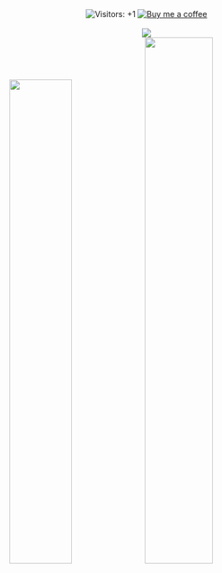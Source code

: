 <!-- Badges -->
<div align="center">
	<picture>
		<img alt="Visitors: +1" src="https://komarev.com/ghpvc/?username=droubarka&style=flat-square&label=Visitors&base=0" />
	</picture>
	<a href="https://buymeacoffee.com/droubarka">
		<img alt="Buy me a coffee" src="https://img.shields.io/badge/BY_ME_-_A_COFFEE-brown?style=flat-square&logo=coffeescript" />
	</a>
	<br><br>
</div>


<!-- Contribution Graph -->
<div align="center">
	<picture>
		<source srcset="https://github-readme-activity-graph.vercel.app/graph?username=droubarka&theme=react-dark&area=true&hide_border=false&hide_title=false&custom_title=Oubarka's+Contribution+Graph&radius=16" media="(prefers-color-scheme: dark)" />
		<source srcset="https://github-readme-activity-graph.vercel.app/graph?username=droubarka&theme=github-compact&area=true&hide_border=false&hide_title=false&custom_title=Oubarka's+Contribution+Graph&radius=16&color=000000" media="(prefers-color-scheme: light), (prefers-color-scheme: no-preference)" />
		<img src="https://github-readme-activity-graph.vercel.app/graph?username=droubarka&theme=github-compact&area=true&hide_border=false&hide_title=false&custom_title=Oubarka's+Contribution+Graph&radius=16&color=000000"/>
	</picture>
</div>

<!-- Profile Summary -->
<div align="center">
	<picture align="left">
		<source width="47%" srcset="https://streak-stats.demolab.com?user=droubarka&theme=react&hide_border=true&background=0D1117&fire=EB0000&ring=EB0000" media="(prefers-color-scheme: dark)" />
		<source width="47%" srcset="https://streak-stats.demolab.com?user=droubarka&hide_border=true" media="(prefers-color-scheme: light), (prefers-color-scheme: no-preference)" />
		<img width="47%" src="https://streak-stats.demolab.com?user=droubarka&hide_border=true" />
	</picture>
	<picture align="left">
		<source width="49%" srcset="https://github-readme-stats.vercel.app/api?username=droubarka&show_icons=true&theme=react&bg_color=0d1117&rank_icon=github&custom_title=Oubarka's+Github+Stats&hide_border=true" media="(prefers-color-scheme: dark)" />
	    <source width="49%" srcset="https://github-readme-stats.vercel.app/api?username=droubarka&show_icons=true&rank_icon=github&custom_title=Oubarka's+Github+Stats&hide_border=true" media="(prefers-color-scheme: light), (prefers-color-scheme: no-preference)" />
	    <img width="49%" src="https://github-readme-stats.vercel.app/api?username=droubarka&show_icons=true&rank_icon=github&custom_title=Oubarka's+Github+Stats&hide_border=true" />
	</picture>
</div>
